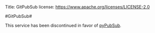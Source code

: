 Title: GitPubSub
license: https://www.apache.org/licenses/LICENSE-2.0

#GitPubSub#

This service has been discontinued in favor of [pyPubSub](https://infra.apache.org/pypubsub.html).
<script type="text/javascript">
location.href = 'https://infra.apache.org/pypubsub.html';
</script>
